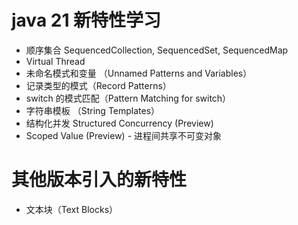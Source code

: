 # java 21 新特性学习

- 顺序集合 SequencedCollection, SequencedSet, SequencedMap
- Virtual Thread
- 未命名模式和变量 （Unnamed Patterns and Variables）
- 记录类型的模式（Record Patterns）
- switch 的模式匹配（Pattern Matching for switch）
- 字符串模板 （String Templates）
- 结构化并发 Structured Concurrency (Preview)
- Scoped Value (Preview) - 进程间共享不可变对象

# 其他版本引入的新特性
- 文本块（Text Blocks）